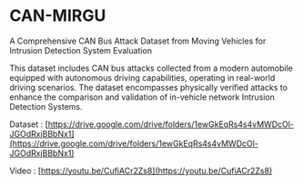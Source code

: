 # CAN-MIRGU
A Comprehensive CAN Bus Attack Dataset from Moving Vehicles for Intrusion Detection System Evaluation

This dataset includes CAN bus attacks collected from a modern automobile equipped with autonomous driving capabilities, operating in real-world driving scenarios. The dataset encompasses physically verified attacks to enhance the comparison and validation of in-vehicle network Intrusion Detection Systems. 

Dataset : [https://drive.google.com/drive/folders/1ewGkEqRs4s4vMWDcOl-JGOdRxjBBbNx1](https://drive.google.com/drive/folders/1ewGkEqRs4s4vMWDcOl-JGOdRxjBBbNx1)

Video : [https://youtu.be/CufiACr2Zs8](https://youtu.be/CufiACr2Zs8)
